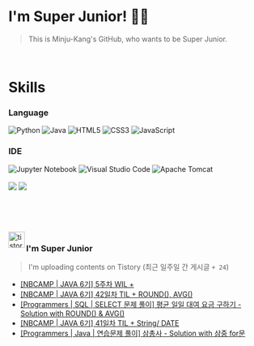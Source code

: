 
# I'm Super Junior! 🐱‍🏍
  > This is Minju-Kang's GitHub, who wants to be Super Junior.

<br>

<h1>Skills</h1>
<h3>Language</h3>
<div sytle="display:inline;">
<img alt="Python" src="https://img.shields.io/badge/Python-3776AB?style=flat-square&logo=Python&logoColor=white"/>
<img alt="Java" src="https://img.shields.io/badge/JAVA-007396?style=flat-square&logo=Java&logoColor=white"/>
<img alt="HTML5" src="https://img.shields.io/badge/HTML5-E34F26?style=flat-square&logo=HTML5&logoColor=white"/>
<img alt="CSS3" src="https://img.shields.io/badge/CSS3-1572B6?style=flat-square&logo=CSS3&logoColor=white"/>
<img alt="JavaScript" src="https://img.shields.io/badge/JavaScript-F7DF1E?style=flat-square&logo=JavaScript&logoColor=black"/>
</div>
<h3>IDE</h3>
<div sytle="display:inline;">
<img alt="Jupyter Notebook" src="https://img.shields.io/badge/Jupyter-F37626?style=flat-square&logo=Jupyter&logoColor=white"/>
<img alt="Visual Studio Code" src="https://img.shields.io/badge/Visual Studio Code-007ACC?style=flat-square&logo=Visual Studio Code&logoColor=white"/>
<img alt="Apache Tomcat" src="https://img.shields.io/badge/Apache Tomcat-F8DC75?style=flat-square&logo=Apache Tomcat&logoColor=black"/>
</div>
<br>

<img src="https://github-readme-stats.vercel.app/api/top-langs/?username=minjukang727" >
<img src="https://github-readme-stats.vercel.app/api?username=MinjuKang727&show_icons=true&theme=radical">

<br><br>


<br>

<img src="https://github.com/MinjuKang727/MinjuKang727/assets/108849480/0ac49170-7c8c-4c99-b0e5-86c414fc591c" alt="tistory-icon_IamSuperJunior" width="32px" align="left">

###  I'm Super Junior
  > I'm uploading contents on Tistory  (최근 일주일 간 게시글 `+ 24`)  

- <a href="https://ajtwltsk.tistory.com/244"> [NBCAMP | JAVA 6기] 5주차 WIL + </a><br>  
- <a href="https://ajtwltsk.tistory.com/243"> [NBCAMP | JAVA 6기] 42일차 TIL + ROUND(), AVG() </a><br>  
- <a href="https://ajtwltsk.tistory.com/242"> [Programmers | SQL | SELECT 문제 풀이] 평균 일일 대여 요금 구하기 - Solution with ROUND() &amp; AVG() </a><br>  
- <a href="https://ajtwltsk.tistory.com/241"> [NBCAMP | JAVA 6기] 41일차 TIL + String/ DATE </a><br>  
- <a href="https://ajtwltsk.tistory.com/240"> [Programmers | Java | 연습문제 풀이] 삼총사 - Solution with 삼중 for문 </a><br>  

